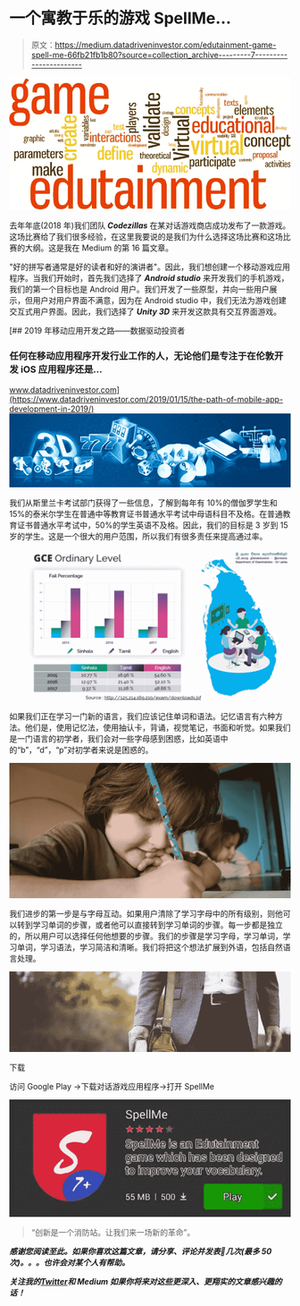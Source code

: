 # 一个寓教于乐的游戏 SpellMe…

> 原文：<https://medium.datadriveninvestor.com/edutainment-game-spell-me-66fb21fb1b80?source=collection_archive---------7----------------------->

![](img/cccd6f308ac77c5f8bcb5eae3a8a2092.png)

去年年底(2018 年)我们团队 ***Codezillas*** 在某对话游戏商店成功发布了一款游戏。这场比赛给了我们很多经验，在这里我要说的是我们为什么选择这场比赛和这场比赛的大纲。这是我在 Medium 的第 16 篇文章。

"好的拼写者通常是好的读者和好的演讲者"。因此，我们想创建一个移动游戏应用程序。当我们开始时，首先我们选择了 ***Android studio*** 来开发我们的手机游戏，我们的第一个目标也是 Android 用户。我们开发了一些原型，并向一些用户展示，但用户对用户界面不满意，因为在 Android studio 中，我们无法为游戏创建交互式用户界面。因此，我们选择了 ***Unity 3D*** 来开发这款具有交互界面游戏。

[](https://www.datadriveninvestor.com/2019/01/15/the-path-of-mobile-app-development-in-2019/) [## 2019 年移动应用开发之路——数据驱动投资者

### 任何在移动应用程序开发行业工作的人，无论他们是专注于在伦敦开发 iOS 应用程序还是…

www.datadriveninvestor.com](https://www.datadriveninvestor.com/2019/01/15/the-path-of-mobile-app-development-in-2019/) ![](img/3c2deecaac8bafdf538433c2d379d30f.png)

我们从斯里兰卡考试部门获得了一些信息，了解到每年有 10%的僧伽罗学生和 15%的泰米尔学生在普通中等教育证书普通水平考试中母语科目不及格。在普通教育证书普通水平考试中，50%的学生英语不及格。因此，我们的目标是 3 岁到 15 岁的学生。这是一个很大的用户范围，所以我们有很多责任来提高通过率。

![](img/9225cfe36c937799416fc799a8ca46b3.png)

如果我们正在学习一门新的语言，我们应该记住单词和语法。记忆语言有六种方法。他们是，使用记忆法，使用抽认卡，背诵，视觉笔记，书面和听觉。如果我们是一门语言的初学者，我们会对一些字母感到困惑，比如英语中的“b”，“d”，“p”对初学者来说是困惑的。

![](img/3e348ef724b51797a77dd780387f6d31.png)

我们进步的第一步是与字母互动。如果用户清除了学习字母中的所有级别，则他可以转到学习单词的步骤，或者他可以直接转到学习单词的步骤。每一步都是独立的，所以用户可以选择任何他想要的步骤。我们的步骤是学习字母，学习单词，学习单词，学习语法，学习简洁和清晰。我们将把这个想法扩展到外语，包括自然语言处理。

![](img/7a5bda2b533e0834b1783f87abc71fec.png)

下载

访问 Google Play →下载对话游戏应用程序→打开 SpellMe

![](img/80b79d3dcdea24d1c950efe24b01af64.png)

> “创新是一个消防站。让我们来一场新的革命”。

***感谢您阅读至此。如果你喜欢这篇文章，请分享、评论并发表👏几次(最多 50 次)。。。也许会对某个人有帮助。***

***关注我的***[***Twitter***](https://twitter.com/TheSabesan)***和 Medium 如果你将来对这些更深入、更翔实的文章感兴趣的话！***
